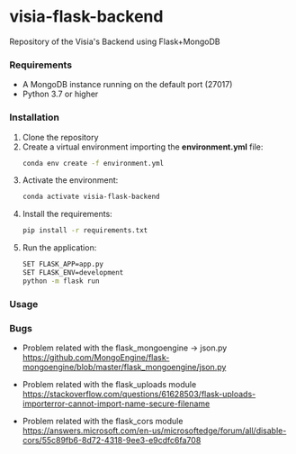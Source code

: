 # visia-flask-backend
Repository of the Visia's Backend using Flask+MongoDB

### Requirements

* A MongoDB instance running on the default port (27017) 
* Python 3.7 or higher


### Installation
1. Clone the repository
2. Create a virtual environment importing the **environment.yml** file:
    ```bash
    conda env create -f environment.yml
    ```
3. Activate the environment:
    ```bash
    conda activate visia-flask-backend
    ```
4. Install the requirements:
    ```bash
    pip install -r requirements.txt
    ```
5. Run the application:
    ``` bash
    SET FLASK_APP=app.py
    SET FLASK_ENV=development
    python -m flask run
    ```

### Usage

### Bugs
* Problem related with the flask_mongoengine -> json.py
https://github.com/MongoEngine/flask-mongoengine/blob/master/flask_mongoengine/json.py

* Problem related with the flask_uploads module
https://stackoverflow.com/questions/61628503/flask-uploads-importerror-cannot-import-name-secure-filename

* Problem related with the flask_cors module
https://answers.microsoft.com/en-us/microsoftedge/forum/all/disable-cors/55c89fb6-8d72-4318-9ee3-e9cdfc6fa708